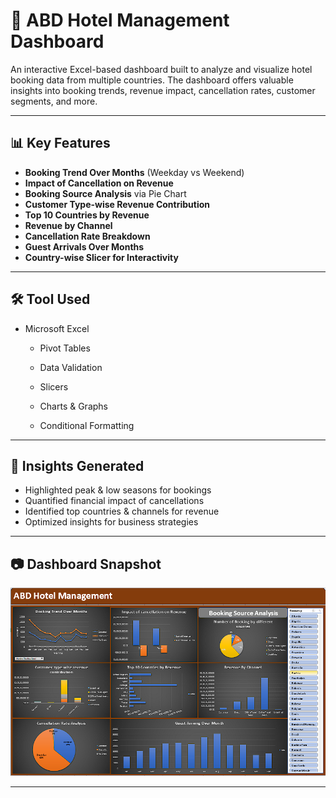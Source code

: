 # 🏨 ABD Hotel Management Dashboard

An interactive Excel-based dashboard built to analyze and visualize hotel booking data from multiple countries. The dashboard offers valuable insights into booking trends, revenue impact, cancellation rates, customer segments, and more.

---

## 📊 Key Features

- **Booking Trend Over Months** (Weekday vs Weekend)
- **Impact of Cancellation on Revenue**
- **Booking Source Analysis** via Pie Chart
- **Customer Type-wise Revenue Contribution**
- **Top 10 Countries by Revenue**
- **Revenue by Channel**
- **Cancellation Rate Breakdown**
- **Guest Arrivals Over Months**
- **Country-wise Slicer for Interactivity**

---

## 🛠 Tool Used
 
- Microsoft Excel

   - Pivot Tables

   - Data Validation

   - Slicers

   - Charts & Graphs

   - Conditional Formatting

---

## 📌 Insights Generated

- Highlighted peak & low seasons for bookings  
- Quantified financial impact of cancellations  
- Identified top countries & channels for revenue  
- Optimized insights for business strategies  

---

## 📷 Dashboard Snapshot

![Hotel Dashboard](https://github.com/AnkitSharma80/Hotel-Management-Analysis/blob/main/Hotel%20Management%20Analysis/ABD%20Hotel%20Management%20Dashboard%20Sanapshot.png)

---
